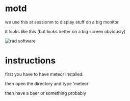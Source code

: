 # motd

we use this at sessionm to display stuff on a big monitor

it looks like this (but looks better on a big screen obviously)

![rad software](http://i.imgur.com/nFTWBGf.png)

# instructions

first you have to have meteor installed.

then open the directory and type 'meteor'

then have a beer or something probably
